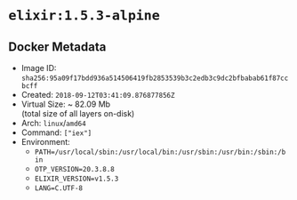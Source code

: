 # `elixir:1.5.3-alpine`

## Docker Metadata

- Image ID: `sha256:95a09f17bdd936a514506419fb2853539b3c2edb3c9dc2bfbabab61f87ccbcff`
- Created: `2018-09-12T03:41:09.876877856Z`
- Virtual Size: ~ 82.09 Mb  
  (total size of all layers on-disk)
- Arch: `linux`/`amd64`
- Command: `["iex"]`
- Environment:
  - `PATH=/usr/local/sbin:/usr/local/bin:/usr/sbin:/usr/bin:/sbin:/bin`
  - `OTP_VERSION=20.3.8.8`
  - `ELIXIR_VERSION=v1.5.3`
  - `LANG=C.UTF-8`
